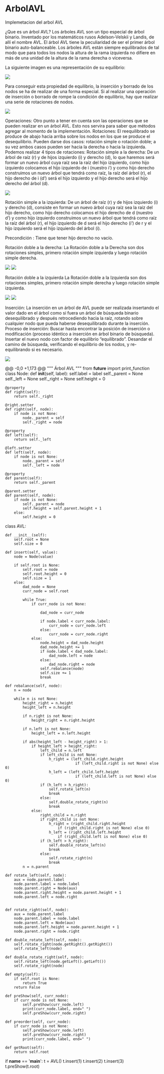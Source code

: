 # ArbolAVL
Implemetacion del arbol AVL

¿Que es un árbol AVL?
Los árboles AVL son un tipo especial de árbol binario. Inventado por los matemáticos rusos Adelson-Velskii y Landis, de allí el nombre AVL. 
El árbol AVL tiene la peculiaridad de ser el primer árbol binario auto-balanceable. 
Los árboles AVL están siempre equilibrados de tal modo que para todos los nodos la altura de la rama izquierda no difiere en más de una unidad de la altura de la rama derecha o viceversa.

La siguiente imagen es una representación de su equilibrio:


![](https://pythondiario.com/wp-content/uploads/2018/08/rotacionDoble2.gif.webp)

Para conseguir esta propiedad de equilibrio, la inserción y borrado de los nodos se ha de realizar de una forma especial. Si al realizar una operación de inserción o borrado de rompe la condición de equilibrio, hay que realizar una serie de rotaciones de nodos.

![](https://upload.wikimedia.org/wikipedia/commons/thumb/f/fd/AVL_Tree_Example.gif/220px-AVL_Tree_Example.gif)


Operaciones:
Otro punto a tener en cuenta son las operaciones que se pueden realizar en un árbol AVL. Esto nos servira para saber que métodos agregar al momento de la implementación.
Rotaciones:
El reequilibrado se produce de abajo hacia arriba sobre los nodos en los que se produce el desequilibrio. Pueden darse dos casos: rotación simple o rotación doble; a su vez ambos casos pueden ser hacia la derecha o hacia la izquierda.
Podemos realizar 4 tipos de rotaciones:
Rotación simple a la derecha:
De un árbol de raíz (r) y de hijos izquierdo (i) y derecho (d), lo que haremos será formar un nuevo árbol cuya raíz sea la raíz del hijo izquierdo, como hijo izquierdo colocamos el hijo izquierdo de i (nuestro i’) y como hijo derecho construimos un nuevo árbol que tendrá como raíz, la raíz del árbol (r), el hijo derecho de i (d’) será el hijo izquierdo y el hijo derecho será el hijo derecho del árbol (d).

![](https://upload.wikimedia.org/wikipedia/commons/thumb/3/3a/Rotacionsimplederecha1.JPG/300px-Rotacionsimplederecha1.JPG)

Rotación simple a la izquierda:
De un árbol de raíz (r) y de hijos izquierdo (i) y derecho (d), consiste en formar un nuevo árbol cuya raíz sea la raíz del hijo derecho, como hijo derecho colocamos el hijo derecho de d (nuestro d’) y como hijo izquierdo construimos un nuevo árbol que tendrá como raíz la raíz del árbol (r), el hijo izquierdo de d será el hijo derecho (i’) de r y el hijo izquierdo será el hijo izquierdo del árbol (i).

Precondición : Tiene que tener hijo derecho no vacío.


Rotación doble a la derecha:
La Rotación doble a la Derecha son dos rotaciones simples, primero rotación simple izquierda y luego rotación simple derecha.


![](https://upload.wikimedia.org/wikipedia/commons/thumb/e/e7/ROTACIONDCHA1.jpg/300px-ROTACIONDCHA1.jpg) ![](https://upload.wikimedia.org/wikipedia/commons/thumb/9/99/ROTACIONDCHA2.jpg/300px-ROTACIONDCHA2.jpg)

Rotación doble a la izquierda
La Rotación doble a la Izquierda son dos rotaciones simples, primero rotación simple derecha y luego rotación simple izquierda.

![](https://upload.wikimedia.org/wikipedia/commons/thumb/1/19/ROTACIONIZDA2.jpg/300px-ROTACIONIZDA2.jpg) ![](https://upload.wikimedia.org/wikipedia/commons/thumb/d/dd/ROTACIONIZQ2.jpg/300px-ROTACIONIZQ2.jpg)


Inserción:
La inserción en un árbol de AVL puede ser realizada insertando el valor dado en el árbol como si fuera un árbol de búsqueda binario desequilibrado y después retrocediendo hacia la raíz, rotando sobre cualquier nodo que pueda haberse desequilibrado durante la inserción.
Proceso de inserción:
Buscar hasta encontrar la posición de inserción o modificación (proceso idéntico a inserción en árbol binario de búsqueda).
Insertar el nuevo nodo con factor de equilibrio “equilibrado”.
Desandar el camino de búsqueda, verificando el equilibrio de los nodos, y re-equilibrando si es necesario.

![](https://commons.wikimedia.org/wiki/File:Insercion1.jpg)

@@ -0,0 +1,173 @@
"""
Árbol AVL
"""
from __future__ import print_function
class Node:
    def __init__(self, label):
        self.label = label
        self._parent = None
        self._left = None
        self._right = None
        self.height = 0

    @property
    def right(self):
        return self._right

    @right.setter
    def right(self, node):
        if node is not None:
            node._parent = self
            self._right = node

    @property
    def left(self):
        return self._left

    @left.setter
    def left(self, node):
        if node is not None:
            node._parent = self
            self._left = node

    @property
    def parent(self):
        return self._parent

    @parent.setter
    def parent(self, node):
        if node is not None:
            self._parent = node
            self.height = self.parent.height + 1
        else:
            self.height = 0


class AVL:

    def __init__(self):
        self.root = None
        self.size = 0

    def insert(self, value):
        node = Node(value)

        if self.root is None:
            self.root = node
            self.root.height = 0
            self.size = 1
        else:
            dad_node = None
            curr_node = self.root

            while True:
                if curr_node is not None:

                    dad_node = curr_node

                    if node.label < curr_node.label:
                        curr_node = curr_node.left
                    else:
                        curr_node = curr_node.right
                else:
                    node.height = dad_node.height
                    dad_node.height += 1
                    if node.label < dad_node.label:
                        dad_node.left = node
                    else:
                        dad_node.right = node
                    self.rebalance(node)
                    self.size += 1
                    break

    def rebalance(self, node):
        n = node

        while n is not None:
            height_right = n.height
            height_left = n.height

            if n.right is not None:
                height_right = n.right.height

            if n.left is not None:
                height_left = n.left.height

            if abs(height_left - height_right) > 1:
                if height_left > height_right:
                    left_child = n.left
                    if left_child is not None:
                        h_right = (left_child.right.height
                                    if (left_child.right is not None) else 0)
                        h_left = (left_child.left.height
                                    if (left_child.left is not None) else 0)
                    if (h_left > h_right):
                        self.rotate_left(n)
                        break
                    else:
                        self.double_rotate_right(n)
                        break
                else:
                    right_child = n.right
                    if right_child is not None:
                        h_right = (right_child.right.height
                            if (right_child.right is not None) else 0)
                        h_left = (right_child.left.height
                            if (right_child.left is not None) else 0)
                    if (h_left > h_right):
                        self.double_rotate_left(n)
                        break
                    else:
                        self.rotate_right(n)
                        break
            n = n.parent

    def rotate_left(self, node):
        aux = node.parent.label
        node.parent.label = node.label
        node.parent.right = Node(aux)
        node.parent.right.height = node.parent.height + 1
        node.parent.left = node.right


    def rotate_right(self, node):
        aux = node.parent.label
        node.parent.label = node.label
        node.parent.left = Node(aux)
        node.parent.left.height = node.parent.height + 1
        node.parent.right = node.right

    def double_rotate_left(self, node):
        self.rotate_right(node.getRight().getRight())
        self.rotate_left(node)

    def double_rotate_right(self, node):
        self.rotate_left(node.getLeft().getLeft())
        self.rotate_right(node)

    def empty(self):
        if self.root is None:
            return True
        return False

    def preShow(self, curr_node):
        if curr_node is not None:
            self.preShow(curr_node.left)
            print(curr_node.label, end=" ")
            self.preShow(curr_node.right)

    def preorder(self, curr_node):
        if curr_node is not None:
            self.preShow(curr_node.left)
            self.preShow(curr_node.right)
            print(curr_node.label, end=" ")

    def getRoot(self):
        return self.root

if __name__ == '__main__':
    t = AVL()
    t.insert(1)
    t.insert(2)
    t.insert(3)
    t.preShow(t.root)
